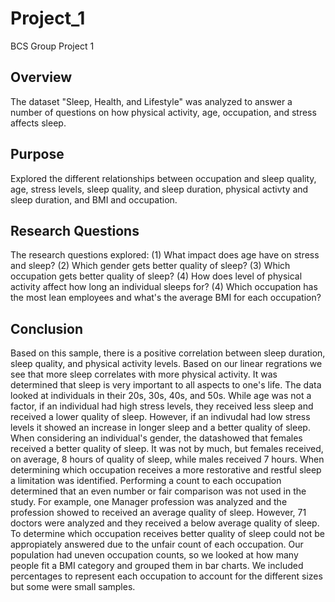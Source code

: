 # Project_1
BCS Group Project 1
## Overview
The dataset "Sleep, Health, and Lifestyle" was analyzed to answer a number of questions on how physical activity, age, occupation, and stress affects sleep.
## Purpose
Explored the different relationships between occupation and sleep quality, age, stress levels, sleep quality, and sleep duration, physical activty and sleep duration, and BMI and occupation.
## Research Questions
The research questions explored:
    (1) What impact does age have on stress and sleep?
    (2) Which gender gets better quality of sleep?
    (3) Which occupation gets better quality of sleep?
    (4) How does level of physical activity affect how long an individual sleeps for?
    (4) Which occupation has the most lean employees and what's the average BMI for each occupation?

## Conclusion
Based on this sample, there is a positive correlation between sleep duration, sleep quality, and physical activity levels. Based on our linear regrations we see that more sleep correlates with more physical activity. 
It was determined that sleep is very important to all aspects to one's life. The data looked at individuals in their 20s, 30s, 40s, and 50s. While age was not a factor, if an individual had high stress levels, they received less sleep and received a lower quality of sleep. However, if an indivudal had low stress levels it showed an increase in longer sleep and a better quality of sleep. 
When considering an individual's gender, the datashowed that females received a better quality of sleep. It was not by much, but females received, on average, 8 hours of quality of sleep, while males received 7 hours. When determining which occupation receives a more restorative and restful sleep a limitation was identified. Performing a count to each occupation determined that an even number or fair comparison was not used in the study. For example, one Manager profession was analyzed and the profession showed to received an average quality of sleep. However, 71 doctors were analyzed and they received a below average quality of sleep. To determine which occupation receives better quality of sleep could not be appropiately answered due to the unfair count of each occupation. 
Our population had uneven occupation counts, so we looked at how many people fit a BMI category and grouped them in bar charts. We included percentages to represent each occupation to account for the different sizes but some were small samples.
